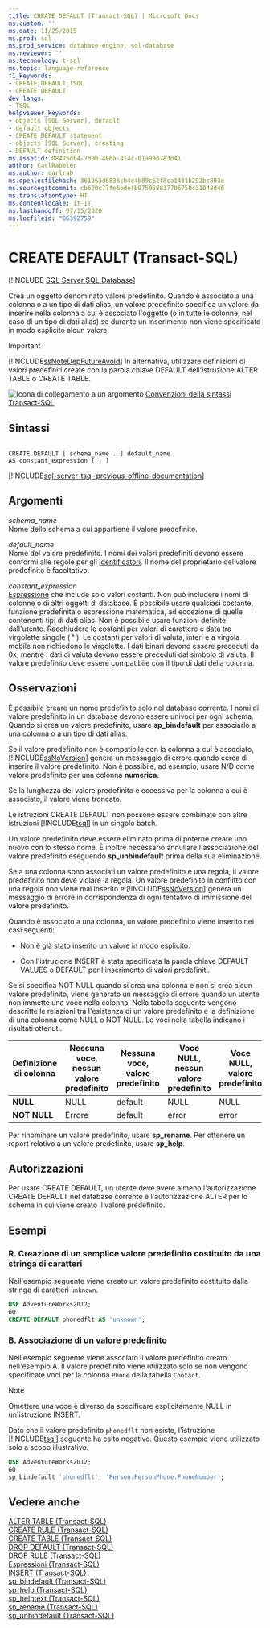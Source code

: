 ```yaml
---
title: CREATE DEFAULT (Transact-SQL) | Microsoft Docs
ms.custom: ''
ms.date: 11/25/2015
ms.prod: sql
ms.prod_service: database-engine, sql-database
ms.reviewer: ''
ms.technology: t-sql
ms.topic: language-reference
f1_keywords:
- CREATE_DEFAULT_TSQL
- CREATE DEFAULT
dev_langs:
- TSQL
helpviewer_keywords:
- objects [SQL Server], default
- default objects
- CREATE DEFAULT statement
- objects [SQL Server], creating
- DEFAULT definition
ms.assetid: 08475db4-7d90-486a-814c-01a99d783d41
author: CarlRabeler
ms.author: carlrab
ms.openlocfilehash: 361963d6836cb4c4b89c62f8ca1481b292bc803e
ms.sourcegitcommit: cb620c77fe6bdefb975968837706750c31048d46
ms.translationtype: HT
ms.contentlocale: it-IT
ms.lasthandoff: 07/15/2020
ms.locfileid: "86392759"
---
```

# <a name="create-default-transact-sql"></a>CREATE DEFAULT (Transact-SQL)
[!INCLUDE [SQL Server SQL Database](../../includes/applies-to-version/sql-asdb.md)]

Crea un oggetto denominato valore predefinito. Quando è associato a una colonna o a un tipo di dati alias, un valore predefinito specifica un valore da inserire nella colonna a cui è associato l'oggetto (o in tutte le colonne, nel caso di un tipo di dati alias) se durante un inserimento non viene specificato in modo esplicito alcun valore.  
  
> [!IMPORTANT]  
>  [!INCLUDE[ssNoteDepFutureAvoid](../../includes/ssnotedepfutureavoid-md.md)] In alternativa, utilizzare definizioni di valori predefiniti create con la parola chiave DEFAULT dell'istruzione ALTER TABLE o CREATE TABLE.  
  
![Icona di collegamento a un argomento](../../database-engine/configure-windows/media/topic-link.gif "Icona di collegamento a un argomento") [Convenzioni della sintassi Transact-SQL](../../t-sql/language-elements/transact-sql-syntax-conventions-transact-sql.md)  
  
## <a name="syntax"></a>Sintassi  
  
```syntaxsql
  
CREATE DEFAULT [ schema_name . ] default_name   
AS constant_expression [ ; ]  
```  
  
[!INCLUDE[sql-server-tsql-previous-offline-documentation](../../includes/sql-server-tsql-previous-offline-documentation.md)]

## <a name="arguments"></a>Argomenti
*schema_name*  
 Nome dello schema a cui appartiene il valore predefinito.  
  
*default_name*  
 Nome del valore predefinito. I nomi dei valori predefiniti devono essere conformi alle regole per gli [identificatori](../../relational-databases/databases/database-identifiers.md). Il nome del proprietario del valore predefinito è facoltativo.  
  
*constant_expression*  
[Espressione](../../t-sql/language-elements/expressions-transact-sql.md) che include solo valori costanti. Non può includere i nomi di colonne o di altri oggetti di database. È possibile usare qualsiasi costante, funzione predefinita o espressione matematica, ad eccezione di quelle contenenti tipi di dati alias. Non è possibile usare funzioni definite dall'utente. Racchiudere le costanti per valori di carattere e data tra virgolette singole ( **'** ). Le costanti per valori di valuta, interi e a virgola mobile non richiedono le virgolette. I dati binari devono essere preceduti da 0x, mentre i dati di valuta devono essere preceduti dal simbolo di valuta. Il valore predefinito deve essere compatibile con il tipo di dati della colonna.  
  
## <a name="remarks"></a>Osservazioni  
 È possibile creare un nome predefinito solo nel database corrente. I nomi di valore predefinito in un database devono essere univoci per ogni schema. Quando si crea un valore predefinito, usare **sp_bindefault** per associarlo a una colonna o a un tipo di dati alias.  
  
 Se il valore predefinito non è compatibile con la colonna a cui è associato, [!INCLUDE[ssNoVersion](../../includes/ssnoversion-md.md)] genera un messaggio di errore quando cerca di inserire il valore predefinito. Non è possibile, ad esempio, usare N/D come valore predefinito per una colonna **numerica**.  
  
 Se la lunghezza del valore predefinito è eccessiva per la colonna a cui è associato, il valore viene troncato.  
  
 Le istruzioni CREATE DEFAULT non possono essere combinate con altre istruzioni [!INCLUDE[tsql](../../includes/tsql-md.md)] in un singolo batch.  
  
 Un valore predefinito deve essere eliminato prima di poterne creare uno nuovo con lo stesso nome. È inoltre necessario annullare l'associazione del valore predefinito eseguendo **sp_unbindefault** prima della sua eliminazione.  
  
 Se a una colonna sono associati un valore predefinito e una regola, il valore predefinito non deve violare la regola. Un valore predefinito in conflitto con una regola non viene mai inserito e [!INCLUDE[ssNoVersion](../../includes/ssnoversion-md.md)] genera un messaggio di errore in corrispondenza di ogni tentativo di immissione del valore predefinito.  
  
 Quando è associato a una colonna, un valore predefinito viene inserito nei casi seguenti:  
  
-   Non è già stato inserito un valore in modo esplicito.  
  
-   Con l'istruzione INSERT è stata specificata la parola chiave DEFAULT VALUES o DEFAULT per l'inserimento di valori predefiniti.  
  
 Se si specifica NOT NULL quando si crea una colonna e non si crea alcun valore predefinito, viene generato un messaggio di errore quando un utente non immette una voce nella colonna. Nella tabella seguente vengono descritte le relazioni tra l'esistenza di un valore predefinito e la definizione di una colonna come NULL o NOT NULL. Le voci nella tabella indicano i risultati ottenuti.  
  
|Definizione di colonna|Nessuna voce, nessun valore predefinito|Nessuna voce, valore predefinito|Voce NULL, nessun valore predefinito|Voce NULL, valore predefinito|  
|-----------------------|--------------------------|-----------------------|----------------------------|-------------------------|  
|**NULL**|NULL|default|NULL|NULL|  
|**NOT NULL**|Errore|default|error|error|  
  
 Per rinominare un valore predefinito, usare **sp_rename**. Per ottenere un report relativo a un valore predefinito, usare **sp_help**.  
  
## <a name="permissions"></a>Autorizzazioni  
 Per usare CREATE DEFAULT, un utente deve avere almeno l'autorizzazione CREATE DEFAULT nel database corrente e l'autorizzazione ALTER per lo schema in cui viene creato il valore predefinito.  
  
## <a name="examples"></a>Esempi  
  
### <a name="a-creating-a-simple-character-default"></a>R. Creazione di un semplice valore predefinito costituito da una stringa di caratteri  
 Nell'esempio seguente viene creato un valore predefinito costituito dalla stringa di caratteri `unknown`.  
  
```sql  
USE AdventureWorks2012;  
GO  
CREATE DEFAULT phonedflt AS 'unknown';  
```  
  
### <a name="b-binding-a-default"></a>B. Associazione di un valore predefinito  
 Nell'esempio seguente viene associato il valore predefinito creato nell'esempio A. Il valore predefinito viene utilizzato solo se non vengono specificate voci per la colonna `Phone` della tabella `Contact`. 
 
 > [!Note] 
 >  Omettere una voce è diverso da specificare esplicitamente NULL in un'istruzione INSERT.  
  
 Dato che il valore predefinito `phonedflt` non esiste, l'istruzione [!INCLUDE[tsql](../../includes/tsql-md.md)] seguente ha esito negativo. Questo esempio viene utilizzato solo a scopo illustrativo.  
  
```sql  
USE AdventureWorks2012;  
GO  
sp_bindefault 'phonedflt', 'Person.PersonPhone.PhoneNumber';  
```  
  
## <a name="see-also"></a>Vedere anche  
 [ALTER TABLE &#40;Transact-SQL&#41;](../../t-sql/statements/alter-table-transact-sql.md)   
 [CREATE RULE &#40;Transact-SQL&#41;](../../t-sql/statements/create-rule-transact-sql.md)   
 [CREATE TABLE &#40;Transact-SQL&#41;](../../t-sql/statements/create-table-transact-sql.md)   
 [DROP DEFAULT &#40;Transact-SQL&#41;](../../t-sql/statements/drop-default-transact-sql.md)   
 [DROP RULE &#40;Transact-SQL&#41;](../../t-sql/statements/drop-rule-transact-sql.md)   
 [Espressioni &#40;Transact-SQL&#41;](../../t-sql/language-elements/expressions-transact-sql.md)   
 [INSERT &#40;Transact-SQL&#41;](../../t-sql/statements/insert-transact-sql.md)   
 [sp_bindefault &#40;Transact-SQL&#41;](../../relational-databases/system-stored-procedures/sp-bindefault-transact-sql.md)   
 [sp_help &#40;Transact-SQL&#41;](../../relational-databases/system-stored-procedures/sp-help-transact-sql.md)   
 [sp_helptext &#40;Transact-SQL&#41;](../../relational-databases/system-stored-procedures/sp-helptext-transact-sql.md)   
 [sp_rename &#40;Transact-SQL&#41;](../../relational-databases/system-stored-procedures/sp-rename-transact-sql.md)   
 [sp_unbindefault &#40;Transact-SQL&#41;](../../relational-databases/system-stored-procedures/sp-unbindefault-transact-sql.md)  
  
  
